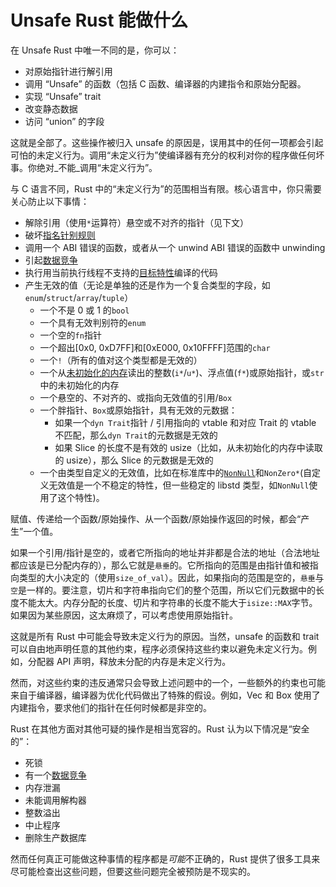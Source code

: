 # Unsafe Rust 能做什么

在 Unsafe Rust 中唯一不同的是，你可以：

- 对原始指针进行解引用
- 调用 “Unsafe” 的函数（包括 C 函数、编译器的内建指令和原始分配器。
- 实现 “Unsafe” trait
- 改变静态数据
- 访问 “union” 的字段

这就是全部了。这些操作被归入 unsafe 的原因是，误用其中的任何一项都会引起可怕的未定义行为。调用“未定义行为”使编译器有充分的权利对你的程序做任何坏事。你绝对_不能_调用“未定义行为”。

与 C 语言不同，Rust 中的“未定义行为”的范围相当有限。核心语言中，你只需要关心防止以下事情：

- 解除引用（使用`*`运算符）悬空或不对齐的指针（见下文）
- 破坏[指名针别规则][pointer aliasing rules]
- 调用一个 ABI 错误的函数，或者从一个 unwind ABI 错误的函数中 unwinding
- 引起[数据竞争][race]
- 执行用当前执行线程不支持的[目标特性][target features]编译的代码
- 产生无效的值（无论是单独的还是作为一个复合类型的字段，如`enum`/`struct`/`array`/`tuple`）
  - 一个不是 0 或 1 的`bool`
  - 一个具有无效判别符的`enum`
  - 一个空的`fn`指针
  - 一个超出[0x0, 0xD7FF]和[0xE000, 0x10FFFF]范围的`char`
  - 一个`!`（所有的值对这个类型都是无效的）
  - 一个从[未初始化的内存][uninitialized memory]读出的整数(`i*`/`u*`)、浮点值(`f*`)或原始指针，或`str`中的未初始化的内存
  - 一个悬空的、不对齐的、或指向无效值的引用/`Box`
  - 一个胖指针、`Box`或原始指针，具有无效的元数据：
    - 如果一个`dyn Trait`指针 / 引用指向的 vtable 和对应 Trait 的 vtable 不匹配，那么`dyn Trait`的元数据是无效的
    - 如果 Slice 的长度不是有效的 usize（比如，从未初始化的内存中读取的 usize），那么 Slice 的元数据是无效的
  - 一个由类型自定义的无效值，比如在标准库中的[`NonNull`]和`NonZero*`(自定义无效值是一个不稳定的特性，但一些稳定的 libstd 类型，如`NonNull`使用了这个特性)。

赋值、传递给一个函数/原始操作、从一个函数/原始操作返回的时候，都会“产生”一个值。

如果一个引用/指针是空的，或者它所指向的地址并非都是合法的地址（合法地址都应该是已分配内存的），那么它就是`悬垂`的。它所指向的范围是由指针值和被指向类型的大小决定的（使用`size_of_val`）。因此，如果指向的范围是空的，`悬垂`与`空`是一样的。要注意，切片和字符串指向它们的整个范围，所以它们元数据中的长度不能太大。内存分配的长度、切片和字符串的长度不能大于`isize::MAX`字节。如果因为某些原因，这太麻烦了，可以考虑使用原始指针。

这就是所有 Rust 中可能会导致未定义行为的原因。当然，unsafe 的函数和 trait 可以自由地声明任意的其他约束，程序必须保持这些约束以避免未定义行为。例如，分配器 API 声明，释放未分配的内存是未定义行为。

然而，对这些约束的违反通常只会导致上述问题中的一个，一些额外的约束也可能来自于编译器，编译器为优化代码做出了特殊的假设。例如，Vec 和 Box 使用了内建指令，要求他们的指针在任何时候都是非空的。

Rust 在其他方面对其他可疑的操作是相当宽容的。Rust 认为以下情况是“安全的”：

- 死锁
- 有一个[数据竞争][race]
- 内存泄漏
- 未能调用解构器
- 整数溢出
- 中止程序
- 删除生产数据库

然而任何真正可能做这种事情的程序都是*可能*不正确的，Rust 提供了很多工具来尽可能检查出这些问题，但要这些问题完全被预防是不现实的。

[pointer aliasing rules]: references.html
[uninitialized memory]: uninitialized.html
[race]: races.html
[target features]: https://doc.rust-lang.org/reference/attributes/codegen.html#the-target_feature-attribute
[`nonnull`]: https://doc.rust-lang.org/std/ptr/struct.NonNull.html
